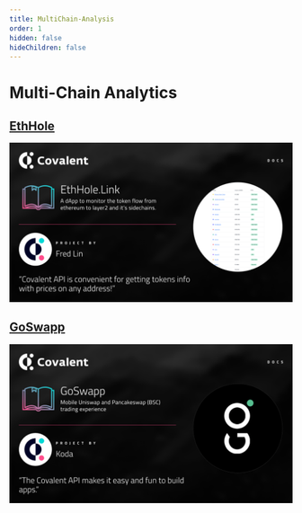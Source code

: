 ```yaml
---
title: MultiChain-Analysis
order: 1
hidden: false
hideChildren: false
---
```


# Multi-Chain Analytics

## [EthHole](./ethhole)
[![EthHole](../images/eth-hole.png)](./ethhole)

## [GoSwapp](./goswapp)
[![GoSwapp](../images/goswapp-banner.png)](./goswapp)
